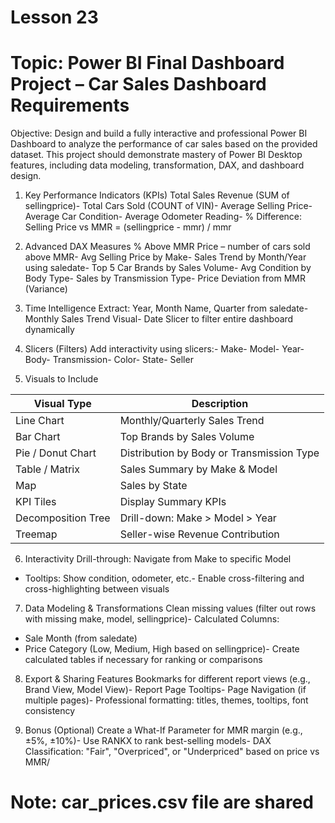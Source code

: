 # Lesson 23

**Topic:** Power BI Final Dashboard Project – Car Sales Dashboard Requirements
=============================================================
Objective:
Design and build a fully interactive and professional Power BI Dashboard to 
analyze the performance of car sales based on the provided dataset. This project 
should demonstrate mastery of Power BI Desktop features, including data 
modeling, transformation, DAX, and dashboard design.

1. Key Performance Indicators (KPIs)
Total Sales Revenue (SUM of sellingprice)- Total Cars Sold (COUNT of VIN)- Average Selling Price- Average Car Condition- Average Odometer Reading- % Difference: Selling Price vs MMR = (sellingprice - mmr) / mmr

2. Advanced DAX Measures
% Above MMR Price – number of cars sold above MMR- Avg Selling Price by Make- Sales Trend by Month/Year using saledate- Top 5 Car Brands by Sales Volume- Avg Condition by Body Type- Sales by Transmission Type- Price Deviation from MMR (Variance)

3. Time Intelligence
Extract: Year, Month Name, Quarter from saledate- Monthly Sales Trend Visual- Date Slicer to filter entire dashboard dynamically

4. Slicers (Filters)
Add interactivity using slicers:- Make- Model- Year- Body- Transmission- Color- State- Seller

 5. Visuals to Include
 
| Visual Type        | Description                                 |
|--------------------|---------------------------------------------|
| Line Chart         | Monthly/Quarterly Sales Trend               |
| Bar Chart          | Top Brands by Sales Volume                  |
| Pie / Donut Chart  | Distribution by Body or Transmission Type   |
| Table / Matrix     | Sales Summary by Make & Model               |
| Map                | Sales by State                              |
| KPI Tiles          | Display Summary KPIs                        |
| Decomposition Tree | Drill-down: Make > Model > Year             |
| Treemap            | Seller-wise Revenue Contribution            |

6. Interactivity
Drill-through: Navigate from Make to specific Model
- Tooltips: Show condition, odometer, etc.- Enable cross-filtering and cross-highlighting between visuals

7. Data Modeling & Transformations
Clean missing values (filter out rows with missing make, model, sellingprice)- Calculated Columns:
- Sale Month (from saledate)
- Price Category (Low, Medium, High based on sellingprice)- Create calculated tables if necessary for ranking or comparisons

8. Export & Sharing Features
Bookmarks for different report views (e.g., Brand View, Model View)- Report Page Tooltips- Page Navigation (if multiple pages)- Professional formatting: titles, themes, tooltips, font consistency

9. Bonus (Optional)
Create a What-If Parameter for MMR margin (e.g., ±5%, ±10%)- Use RANKX to rank best-selling models- DAX Classification: "Fair", "Overpriced", or "Underpriced" based on price vs MMR/



# Note: car_prices.csv file are shared


